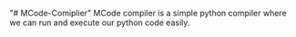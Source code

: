 "# MCode-Comiplier" 
MCode compiler is a simple python compiler where we can run and execute our python code easily.